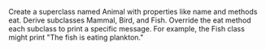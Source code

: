 Create a superclass named Animal with properties like name and methods  eat. 
Derive subclasses Mammal, Bird, and Fish. Override the eat method each subclass to print a specific message. 
For example, the Fish class might print "The fish is eating plankton."